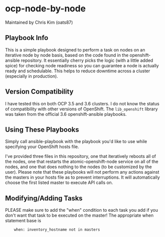 # ocp-node-by-node

Maintained by Chris Kim (oats87)

## Playbook Info

This is a simple playbook designed to perform a task on nodes on an iterative node by node basis, based on the code found in the openshift-ansible repository. It essentially cherry picks the logic (with a little added spice) for checking node readiness so you can guarantee a node is actually ready and schedulable. This helps to reduce downtime across a cluster (especially in production).

## Version Compatibility

I have tested this on both OCP 3.5 and 3.6 clusters. I do not know the status of compatibility with other versions of OpenShift. The `lib_openshift` library was taken from the official 3.6 openshift-ansible playbooks.

## Using These Playbooks

Simply call ansible-playbook with the playbook you'd like to use while specifying your OpenShift hosts file.

I've provided three files in this repository, one that iteratively reboots all of the nodes, one that restarts the atomic-openshift-node service on all of the nodes, and one that does nothing to the nodes (to be customized by the user). Please note that these playbooks will not perform any actions against the masters in your hosts file as to prevent interruptions. It will automatically choose the first listed master to execute API calls on.

## Modifying/Adding Tasks

PLEASE make sure to add the "when" condition to each task you add if you don't want that task to be executed on the master! The appropriate when statement base is

```
    when: inventory_hostname not in masters
```